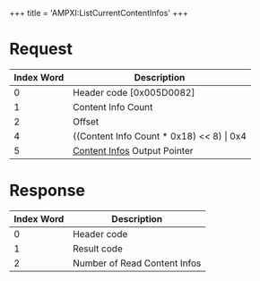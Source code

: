 +++
title = 'AMPXI:ListCurrentContentInfos'
+++

# Request

| Index Word | Description                                                                         |
|------------|-------------------------------------------------------------------------------------|
| 0          | Header code \[0x005D0082\]                                                          |
| 1          | Content Info Count                                                                  |
| 2          | Offset                                                                              |
| 4          | ((Content Info Count \* 0x18) \<\< 8) \| 0x4                                        |
| 5          | [Content Infos](Application_Manager_Services#ContentInfo "wikilink") Output Pointer |

# Response

| Index Word | Description                  |
|------------|------------------------------|
| 0          | Header code                  |
| 1          | Result code                  |
| 2          | Number of Read Content Infos |